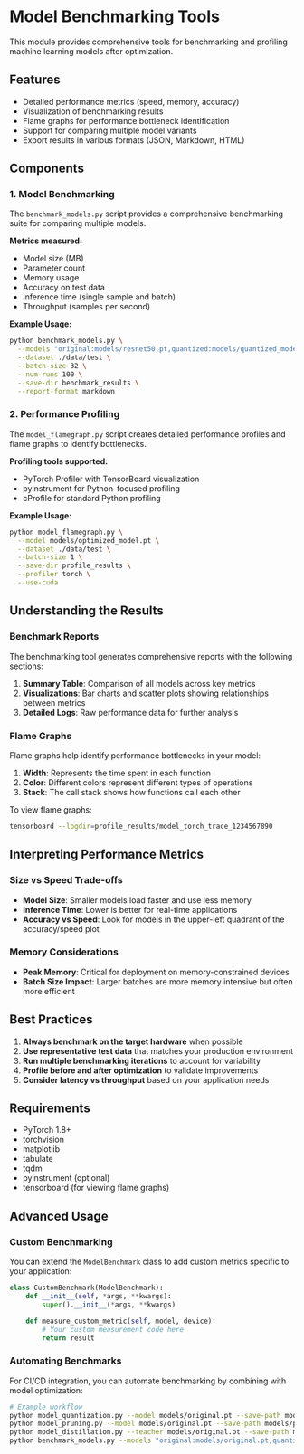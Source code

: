 # Model Benchmarking Tools

This module provides comprehensive tools for benchmarking and profiling machine learning models after optimization.

## Features

- Detailed performance metrics (speed, memory, accuracy)
- Visualization of benchmarking results
- Flame graphs for performance bottleneck identification
- Support for comparing multiple model variants
- Export results in various formats (JSON, Markdown, HTML)

## Components

### 1. Model Benchmarking

The `benchmark_models.py` script provides a comprehensive benchmarking suite for comparing multiple models.

**Metrics measured:**
- Model size (MB)
- Parameter count
- Memory usage
- Accuracy on test data
- Inference time (single sample and batch)
- Throughput (samples per second)

**Example Usage:**
```bash
python benchmark_models.py \
  --models "original:models/resnet50.pt,quantized:models/quantized_model.pt,pruned:models/pruned_model.pt,distilled:models/distilled_model.pt" \
  --dataset ./data/test \
  --batch-size 32 \
  --num-runs 100 \
  --save-dir benchmark_results \
  --report-format markdown
```

### 2. Performance Profiling

The `model_flamegraph.py` script creates detailed performance profiles and flame graphs to identify bottlenecks.

**Profiling tools supported:**
- PyTorch Profiler with TensorBoard visualization
- pyinstrument for Python-focused profiling
- cProfile for standard Python profiling

**Example Usage:**
```bash
python model_flamegraph.py \
  --model models/optimized_model.pt \
  --dataset ./data/test \
  --batch-size 1 \
  --save-dir profile_results \
  --profiler torch \
  --use-cuda
```

## Understanding the Results

### Benchmark Reports

The benchmarking tool generates comprehensive reports with the following sections:

1. **Summary Table**: Comparison of all models across key metrics
2. **Visualizations**: Bar charts and scatter plots showing relationships between metrics
3. **Detailed Logs**: Raw performance data for further analysis

### Flame Graphs

Flame graphs help identify performance bottlenecks in your model:

1. **Width**: Represents the time spent in each function
2. **Color**: Different colors represent different types of operations
3. **Stack**: The call stack shows how functions call each other

To view flame graphs:

```bash
tensorboard --logdir=profile_results/model_torch_trace_1234567890
```

## Interpreting Performance Metrics

### Size vs Speed Trade-offs

- **Model Size**: Smaller models load faster and use less memory
- **Inference Time**: Lower is better for real-time applications
- **Accuracy vs Speed**: Look for models in the upper-left quadrant of the accuracy/speed plot

### Memory Considerations

- **Peak Memory**: Critical for deployment on memory-constrained devices
- **Batch Size Impact**: Larger batches are more memory intensive but often more efficient

## Best Practices

1. **Always benchmark on the target hardware** when possible
2. **Use representative test data** that matches your production environment
3. **Run multiple benchmarking iterations** to account for variability
4. **Profile before and after optimization** to validate improvements
5. **Consider latency vs throughput** based on your application needs

## Requirements

- PyTorch 1.8+
- torchvision
- matplotlib
- tabulate
- tqdm
- pyinstrument (optional)
- tensorboard (for viewing flame graphs)

## Advanced Usage

### Custom Benchmarking

You can extend the `ModelBenchmark` class to add custom metrics specific to your application:

```python
class CustomBenchmark(ModelBenchmark):
    def __init__(self, *args, **kwargs):
        super().__init__(*args, **kwargs)

    def measure_custom_metric(self, model, device):
        # Your custom measurement code here
        return result
```

### Automating Benchmarks

For CI/CD integration, you can automate benchmarking by combining with model optimization:

```bash
# Example workflow
python model_quantization.py --model models/original.pt --save-path models/quantized.pt
python model_pruning.py --model models/original.pt --save-path models/pruned.pt
python model_distillation.py --teacher models/original.pt --save-path models/distilled.pt
python benchmark_models.py --models "original:models/original.pt,quantized:models/quantized.pt,pruned:models/pruned.pt,distilled:models/distilled.pt"
```
